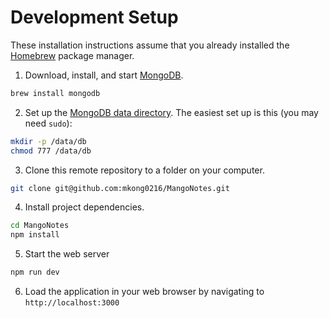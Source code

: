# Development Setup

These installation instructions assume that you already installed the [Homebrew](http://brew.sh/) package manager.

1) Download, install, and start [MongoDB](http://www.mongodb.org/).
```sh
brew install mongodb
```

2) Set up the [MongoDB data directory](https://docs.mongodb.org/manual/tutorial/install-mongodb-on-os-x/#run-mongodb). The easiest set up is this (you may need `sudo`):

```sh
mkdir -p /data/db
chmod 777 /data/db
```

3) Clone this remote repository to a folder on your computer.
```sh
git clone git@github.com:mkong0216/MangoNotes.git
```

4) Install project dependencies.
```sh
cd MangoNotes
npm install
```

5) Start the web server
```sh
npm run dev
```

6) Load the application in your web browser by navigating to `http://localhost:3000`
